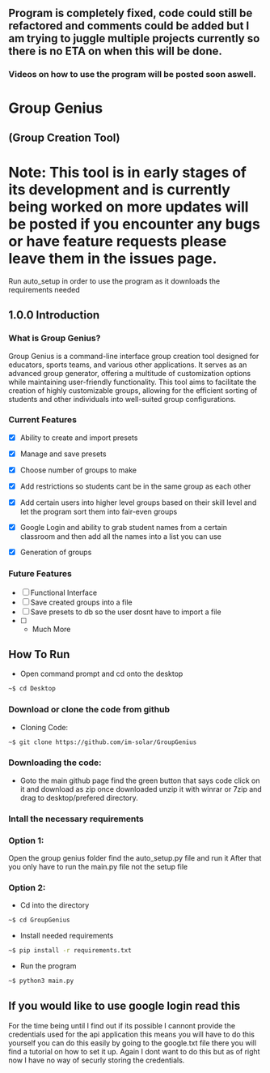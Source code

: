 ## Program is completely fixed, code could still be refactored and comments could be added but I am trying to juggle multiple projects currently so there is no ETA on when this will be done.
### Videos on how to use the program will be posted soon aswell.
# Group Genius
## (Group Creation Tool)


# Note: This tool is in early stages of its development and is currently being worked on more updates will be posted if you encounter any bugs or have feature requests please leave them in the issues page.
Run auto_setup in order to use the program as it downloads the requirements needed

## 1.0.0 Introduction
### What is Group Genius?
Group Genius is a command-line interface group creation tool designed for educators, sports teams, and various other applications. It serves as an advanced group generator, offering a multitude of customization options while maintaining user-friendly functionality.
This tool aims to facilitate the creation of highly customizable groups, allowing for the efficient sorting of students and other individuals into well-suited group configurations.

### Current Features
- [x] Ability to create and import presets
- [x] Manage and save presets
- [x] Choose number of groups to make
- [x] Add restrictions so students cant be in the same group as each other
- [x] Add certain users into higher level groups based on their skill level and let the program sort them into fair-even groups
- [x] Google Login and ability to grab student names from a certain classroom and then add all the names into a list you can use
- [x] Generation of groups


### Future Features
- [ ] Functional Interface
- [ ] Save created groups into a file
- [ ] Save presets to db so the user dosnt have to import a file
- [ ] + Much More

## How To Run
- Open command prompt and cd onto the desktop
```bash
~$ cd Desktop
```

### Download or clone the code from github
- Cloning Code:
```bash
~$ git clone https://github.com/im-solar/GroupGenius
```
### Downloading the code:
- Goto the main github page find the green button that says code click on it and download as zip once downloaded unzip it with winrar or 7zip and drag to desktop/prefered directory.

### Intall the necessary requirements
### Option 1:
Open the group genius folder find the auto_setup.py file and run it
After that you only have to run the main.py file not the setup file

### Option 2:
- Cd into the directory
```bash
~$ cd GroupGenius
```

- Install needed requirements
```bash
~$ pip install -r requirements.txt
```
- Run the program
```bash
~$ python3 main.py
```

## If you would like to use google login read this
For the time being until I find out if its possible I cannont provide the credentials used for the api application this means you will have to do this yourself you can do this easily by going to the google.txt file there you will find a tutorial on how to set it up. Again I dont want to do this but as of right now I have no way of securly storing the credentials.
